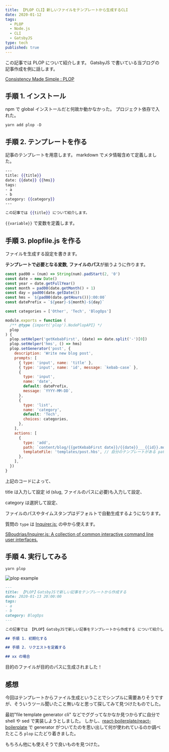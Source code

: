 ```yaml
---
title: 【PLOP CLI】新しいファイルをテンプレートから生成するCLI
date: 2020-01-12
tags:
  - PLOP
  - Node.js
  - CLI
  - GatsbyJS
type: tech
published: true
---
```


この記事では PLOP について紹介します。
GatsbyJS で書いている当ブログの記事作成を例に話します。

[Consistency Made Simple : PLOP](https://plopjs.com/)

## 手順 1. インストール

npm で global インストールだと何故か動かなかった。
プロジェクト依存で入れた。

```
yarn add plop -D
```

## 手順 2. テンプレートを作る

記事のテンプレートを用意します。
markdown でメタ情報含めて定義しました。

```:title=post.hbs
---
title: {{title}}
date: {{date}} {{hms}}
tags:
- a
- b
category: {{category}}
---

この記事では {{title}} について紹介します。
```

`{{variable}}` で変数を定義します。

## 手順 3. plopfile.js を作る

ファイルを生成する設定を書きます。

**テンプレートで必要となる変数**, **ファイルのパス**が揃うように作ります。

```js:title=propfile.js
const pad00 = (num) => String(num).padStart(2, '0')
const date = new Date()
const year = date.getFullYear()
const month = pad00(date.getMonth() + 1)
const day = pad00(date.getDate())
const hms = `${pad00(date.getHours())}:00:00`
const datePrefix = `${year}-${month}-${day}`

const categories = ['Other', 'Tech', 'BlogOps']

module.exports = function (
  /** @type {import('plop').NodePlopAPI} */
  plop
) {
  plop.setHelper('getKebabFirst', (date) => date.split('-')[0])
  plop.setHelper('hms', () => hms)
  plop.setGenerator('post', {
    description: 'Write new blog post',
    prompts: [
      { type: 'input', name: 'title' },
      { type: 'input', name: 'id', message: `kebab-case` },
      {
        type: 'input',
        name: 'date',
        default: datePrefix,
        message: `YYYY-MM-DD`,
      },
      {
        type: 'list',
        name: 'category',
        default: 'Tech',
        choices: categories,
      },
    ],
    actions: [
      {
        type: 'add',
        path: `content/blog/{{getKebabFirst date}}/{{date}}___{{id}}.md`,
        templateFile: 'templates/post.hbs', // 自分のテンプレートがある path
      },
    ],
  })
}
```

上記のコードによって、

title は入力して設定
id (slug, ファイルのパスに必要)も入力して設定、

category は選択して設定、

ファイルのパスやタイムスタンプはデフォルトで自動生成するようになります。

質問の `type` は [Inquirer\.js:](https://github.com/SBoudrias/Inquirer.js) の中から使えます。

[SBoudrias/Inquirer\.js: A collection of common interactive command line user interfaces\.](https://github.com/SBoudrias/Inquirer.js)

## 手順 4. 実行してみる

```
yarn plop
```

![plop example](https://elzup-image-storage.s3.amazonaws.com/blog/gatsby-plop-example.png)

```:title=content/blog/2020/2020-01-13___gatsby-plop-newpost.md
---
title: 【PLOP】GatsbyJSで新しい記事をテンプレートから作成する
date: 2020-01-13 20:00:00
tags:
- a
- b
category: BlogOps
---

この記事では 【PLOP】GatsbyJSで新しい記事をテンプレートから作成する について紹介します。

## 手順 1. 初期化する

## 手順 2. リクエストを定義する

## xx の場合
```

目的のファイルが目的のパスに生成されました！

## 感想

今回はテンプレートからファイル生成ということでシンプルに需要ありそうですが、そういうツール聞いたこと無いなと思って探してみて見つけたものでした。

最初"file template generator cli" などでググってなかなか見つからずに自分で shell や sed で実装しようとしました。
しかし、[react\-boilerplate/react\-boilerplate](https://github.com/react-boilerplate/react-boilerplate) で generator がついてたのを思い出して何が使われているのか調べたところ `plop` にたどり着きました。

もちろん他にも使えそうで良いものを見つけた。
